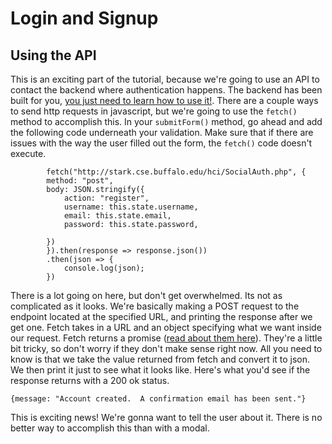 # Login and Signup

## Using the API

This is an exciting part of the tutorial, because we're going to use an API to contact the backend where authentication happens. The backend has been built for you, [you just need to learn how to use it!](https://docs.google.com/document/d/1kpNsYlPprNRpA7CbBTJ89_MLdDaKVMXt2BQIWPqazjA/edit#). There are a couple ways to send http requests in javascript, but we're going to use the ```fetch()``` method to accomplish this. In your ```submitForm()``` method, go ahead and add the following code underneath your validation. Make sure that if there are issues with the way the user filled out the form, the ```fetch()``` code doesn't execute.

```
        fetch("http://stark.cse.buffalo.edu/hci/SocialAuth.php", {
        method: "post",
        body: JSON.stringify({
            action: "register",
            username: this.state.username,
            email: this.state.email,
            password: this.state.password,

        })
        }).then(response => response.json())
        .then(json => {
            console.log(json);
        })

```

There is a lot going on here, but don't get overwhelmed. Its not as complicated as it looks. We're basically making a POST request to the endpoint located at the specified URL, and printing the response after we get one. Fetch takes in a URL and an object specifying what we want inside our request. Fetch returns a promise ([read about them here](https://developer.mozilla.org/en-US/docs/Web/JavaScript/Reference/Global_Objects/Promise)). They're a little bit tricky, so don't worry if they don't make sense right now. All you need to know is that we take the value returned from fetch and convert it to json. We then print it just to see what it looks like. Here's what you'd see if the response returns with a 200 ok status.

```
{message: "Account created.  A confirmation email has been sent."}
```

This is exciting news! We're gonna want to tell the user about it. There is no better way to accomplish this than with a modal. 